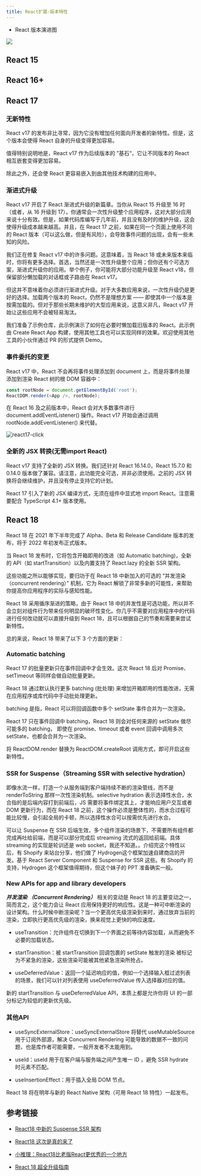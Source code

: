 ```yaml
---
title: React扩展-版本特性
---
```


- React 版本演进图

![](https://vp-blog-img.oss-cn-shanghai.aliyuncs.com/2021/react/version.jpg)

## React 15

## React 16+



## React 17

### 无新特性

React v17 的发布非比寻常，因为它没有增加任何面向开发者的新特性。但是，这个版本会使得 React 自身的升级变得更加容易。

值得特别说明地是，React v17 作为后续版本的 ”基石“，它让不同版本的 React 相互嵌套变得更加容易。

除此之外，还会使 React 更容易嵌入到由其他技术构建的应用中。

### 渐进式升级

React v17 开启了 React 渐进式升级的新篇章。当你从 React 15 升级至 16 时（或者，从 16 升级到 17），你通常会一次性升级整个应用程序，这对大部分应用来说十分有效。但是，如果代码库编写于几年前，并且没有及时的维护升级，这会使得升级成本越来越高。并且，在 React 17 之前，如果在同一个页面上使用不同的 React 版本（可以这么做，但是有风险），会导致事件问题的出现，会有一些未知的风险。

我们正在修复 React v17 中的许多问题。这意味着，当 React 18 或未来版本来临时，你将有更多选择。首选，当然还是一次性升级整个应用；但你还有个可选方案，渐进式升级你的应用。举个例子，你可能将大部分功能升级至 React v18，但保留部分懒加载的对话框或子路由在 React v17。

但这并不意味着你必须进行渐进式升级。对于大多数应用来说，一次性升级仍是更好的选择。加载两个版本的 React，仍然不是理想方案 —— 即使其中一个版本是按需加载的。但对于那些长期未维护的大型应用来说，这意义非凡，React v17 开始让这些应用不会被轻易淘汰。

我们准备了示例仓库，此示例演示了如何在必要时懒加载旧版本的 React。此示例由 Create React App 构建，使用其他工具也可以实现同样的效果。欢迎使用其他工具的小伙伴通过 PR 的形式提供 Demo。

### 事件委托的变更

React v17 中，React 不会再将事件处理添加到 document 上，而是将事件处理添加到渲染 React 树的根 DOM 容器中：

```js
const rootNode = document.getElementById('root');
ReactDOM.render(<App />, rootNode);
```

在 React 16 及之前版本中，React 会对大多数事件进行 document.addEventListener() 操作。React v17 开始会通过调用 rootNode.addEventListener() 来代替。

![react17-click](https://zh-hans.reactjs.org/static/bb4b10114882a50090b8ff61b3c4d0fd/31868/react_17_delegation.png)

### 全新的 JSX 转换(无需import React)

React v17 支持了全新的 JSX 转换。我们还针对 React 16.14.0，React 15.7.0 和 0.14.0 版本做了兼容。请注意，此功能完全可选，并非必须使用。之前的 JSX 转换将会继续维护，并且没有停止支持它的计划。

React 17 引入了新的 JSX 编译方式，无须在组件中显式地 import React。注意需要配合 TypeScript 4.1+ 版本使用。


## React 18

React 18 在 2021 年下半年完成了 Alpha、Beta 和 Release Candidate 版本的发布，将于 2022 年初发布正式版本。

当 React 18 发布时，它将包含开箱即用的改进（如 Automatic batching)，全新的 API（如 startTransition）以及内置支持了 React.lazy 的全新 SSR 架构。

这些功能之所以能够实现，要归功于在 React 18 中新加入的可选的 “并发渲染（concurrent rendering）” 机制，它为 React 解锁了非常多新的可能性，来帮助你提高你应用程序的实际与感知性能。

React 18 采用循序渐进的策略，由于 React 18 中的并发性是可选功能，所以并不会立刻对组件行为带来任何明显的破坏性变化。你几乎不需要对应用程序中的代码进行任何改动就可以直接升级到 React 18，且可以根据自己的节奏和需要来尝试新特性。

总的来说，React 18 带来了以下 3 个方面的更新：

### Automatic batching

React 17 的批量更新只在事件回调中才会生效。这次 React 18 后对 Promise、setTimeout 等同样会做自动批量更新。

React 18 通过默认执行更多 batching (批处理) 来增加开箱即用的性能改进，无需在应用程序或库代码中手动批处理更新。

batching 是指，React 可以将回调函数中多个 setState 事件合并为一次渲染。

React 17 只在事件回调中 batching，React 18 则会对任何来源的 setState 做尽可能多的 batching， 即使在 promise、timeout 或者 event 回调中调用多次 setState，也都会合并为一次渲染。

将 ReactDOM.render 替换为 ReactDOM.createRoot 调用方式，即可开启这些新特性。

### SSR for Suspense（Streaming SSR with selective hydration）

即像水流一样，打造一个从服务端到客户端持续不断的渲染管线，而不是 renderToString 那样一次性渲染机制。selective hydration 表示选择性水合，水合指的是后端内容打到前端后，JS 需要将事件绑定其上，才能响应用户交互或者 DOM 更新行为，而在 React 18 之前，这个操作必须是整体性的，而水合过程可能比较慢，会引起全局的卡顿，所以选择性水合可以按需优先进行水合。

可以让 Suspense 在 SSR 后端生效，多个组件渲染的场景下，不需要所有组件都完成再吐给前端，而是可以部分完成后 streaming 流式的返回给前端。具体 streaming 的实现是轮训还是 web socket，我还不知道。。介绍完这个特性以后，有 Shopify 来站台分享，他们做了 Hydrogen这个框架加速自建商店的开发。基于 React Server Component 和 Suspense for SSR 这些。有 Shopify 的支持，Hydrogen 这个框架值得期待，但这个妹子的 PPT 准备确实一般。

### New APIs for app and library developers

***并发渲染 （Concurrent Rendering）***  相关的变动是 React 18 的主要变动之一，简而言之，这个能力会让 React 应用保持更好的响应性。这是一种可中断渲染的设计架构。什么时候中断渲染呢？当一个更高优先级渲染到来时，通过放弃当前的渲染，立即执行更高优先级的渲染，换来视觉上更快的响应速度。

- useTransition：允许组件在切换到下一个界面之前等待内容加载，从而避免不必要的加载状态。

- startTransition：被 startTransition 回调包裹的 setState 触发的渲染 被标记为不紧急的渲染，这些渲染可能被其他紧急渲染所抢占。

- useDeferredValue：返回一个延迟响应的值，例如一个选择输入框过滤列表的场景，我们可以针对列表使用 useDeferredValue 传入选择器对应的值。

新的 startTransition 与 useDeferredValue API，本质上都是允许你将 UI 的一部分标记为较低的更新优先级。

### 其他API

- useSyncExternalStore：useSyncExternalStore 将替代 useMutableSource 用于订阅外部源，解决 Concurrent Rendering 可能导致的数据不一致的问题，也是库作者可能需要，一般开发者不太能用到。

- useId：useId 用于在客户端与服务端之间产生唯一 ID ，避免 SSR hydrate 时元素不匹配。

- useInsertionEffect：用于插入全局 DOM 节点。

React 18 将在明年与新的 React Native 架构（可用 React 18 特性）一起发布。

## 参考链接

- [React18 中新的 Suspense SSR 架构](https://mp.weixin.qq.com/s/XY0ko6MFy0ag3e_QGF6JDg)

- [React18 这次是真的来了](https://mp.weixin.qq.com/s/doYHRP5_uepSGBTZPPiNqg)

- [小推理：React18比老版React更优秀的一个地方](https://mp.weixin.qq.com/s/PXPcnDMNkMLeJFcXJAoM9w)

- [React 18 超全升级指南](https://mp.weixin.qq.com/s/0jrUACojPH-dC0bQyOb5vA)
